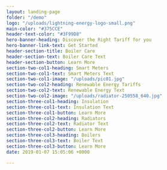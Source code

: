 ```yaml
---
layout: landing-page
folder: "/demo"
logo: "/uploads/lightning-energy-logo-small.png"
main-color: "#375CCE"
header-text-color: "#3F99D8"
hero-banner-heading: Discover the Right Tariff for you
hero-banner-link-text: Get Started
header-section-title: Boiler Care
header-section-text: Boiler Care Text
header-section-button: Learn More
section-two-col1-heading: Smart Meters
section-two-col1-text: Smart Meters Text
section-two-col1-image: "/uploads/pic01.jpg"
section-two-col2-heading: Renewable Energy Tariffs
section-two-col2-text: Renewable Energy Text
section-two-col2-image: "/uploads/radiator-250558_640.jpg"
section-three-col1-heading: Insulation
section-three-col1-text: Insulation Text
section-three-col1-button: Learn More
section-three-col2-heading: Radiators
section-three-col2-text: Radiator Text
section-three-col2-button: Learn More
section-three-col3-heading: Boilers
section-three-col3-text: Boiler Text
section-three-col3-button: Learn More
date: 2019-01-07 15:05:06 +0000

---
```


